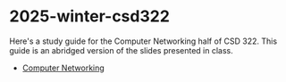# 2025-winter-csd322

Here's a study guide for the Computer Networking half of CSD 322. This guide is an abridged version of the slides presented in class. 

- [Computer Networking](networking/index)